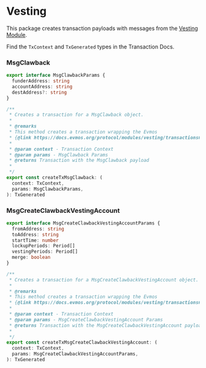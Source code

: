 # Vesting

This package creates transaction payloads with messages from the [Vesting Module](https://docs.evmos.org/modules/vesting/).

Find the `TxContext` and `TxGenerated` types in the Transaction Docs.

### MsgClawback

```ts
export interface MsgClawbackParams {
  funderAddress: string
  accountAddress: string
  destAddress?: string
}

/**
 * Creates a transaction for a MsgClawback object.
 *
 * @remarks
 * This method creates a transaction wrapping the Evmos
 * {@link https://docs.evmos.org/protocol/modules/vesting/transactions#clawback | MsgClawback}
 *
 * @param context - Transaction Context
 * @param params - MsgClawback Params
 * @returns Transaction with the MsgClawback payload
 *
 */
export const createTxMsgClawback: (
  context: TxContext,
  params: MsgClawbackParams,
): TxGenerated
```

### MsgCreateClawbackVestingAccount

```ts
export interface MsgCreateClawbackVestingAccountParams {
  fromAddress: string
  toAddress: string
  startTime: number
  lockupPeriods: Period[]
  vestingPeriods: Period[]
  merge: boolean
}

/**
 * Creates a transaction for a MsgCreateClawbackVestingAccount object.
 *
 * @remarks
 * This method creates a transaction wrapping the Evmos
 * {@link https://docs.evmos.org/protocol/modules/vesting/transactions#createclawbackvestingaccount | MsgCreateClawbackVestingAccount}
 *
 * @param context - Transaction Context
 * @param params - MsgCreateClawbackVestingAccount Params
 * @returns Transaction with the MsgCreateClawbackVestingAccount payload
 *
 */
export const createTxMsgCreateClawbackVestingAccount: (
  context: TxContext,
  params: MsgCreateClawbackVestingAccountParams,
): TxGenerated
```

